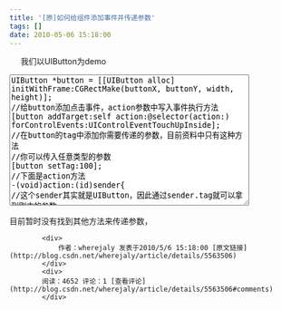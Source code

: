 ```yaml
---
title: '[原]如何给组件添加事件并传递参数'
tags: []
date: 2010-05-06 15:18:00
---
```


&nbsp;&nbsp; &nbsp; 我们以UIButton为demo

<textarea cols="50" rows="15" name="code" class="c-sharp">UIButton *button = [[UIButton alloc] initWithFrame:CGRectMake(buttonX, buttonY, width, height)];
//给button添加点击事件，action参数中写入事件执行方法
[button addTarget:self action:@selector(action:) forControlEvents:UIControlEventTouchUpInside];
//在button的tag中添加你需要传递的参数，目前资料中只有这种方法
//你可以传入任意类型的参数
[button setTag:100];
//下面是action方法
-(void)action:(id)sender{
//这个sender其实就是UIButton，因此通过sender.tag就可以拿到刚才的参数
    int i = [sender tag];
}</textarea>&nbsp;

目前暂时没有找到其他方法来传递参数，

            <div>
                作者：wherejaly 发表于2010/5/6 15:18:00 [原文链接](http://blog.csdn.net/wherejaly/article/details/5563506)
            </div>
            <div>
            阅读：4652 评论：1 [查看评论](http://blog.csdn.net/wherejaly/article/details/5563506#comments)
            </div>
